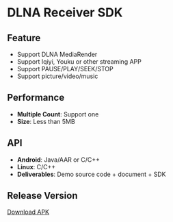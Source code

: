 # DLNA Receiver SDK

## Feature

* Support DLNA MediaRender     
* Support Iqiyi, Youku or other streaming APP    
* Support PAUSE/PLAY/SEEK/STOP 
* Support picture/video/music             

## Performance

* **Multiple Count**: Support one         
* **Size**: Less than 5MB          

## API

* **Android**: Java/AAR or C/C++     
* **Linux**: C/C++  
* **Deliverables**: Demo source code + document + SDK    

## Release Version       

[Download APK](https://github.com/WirelessPresentation/WirelessDisplay/releases/download/latest/BJCastTV.apk)

